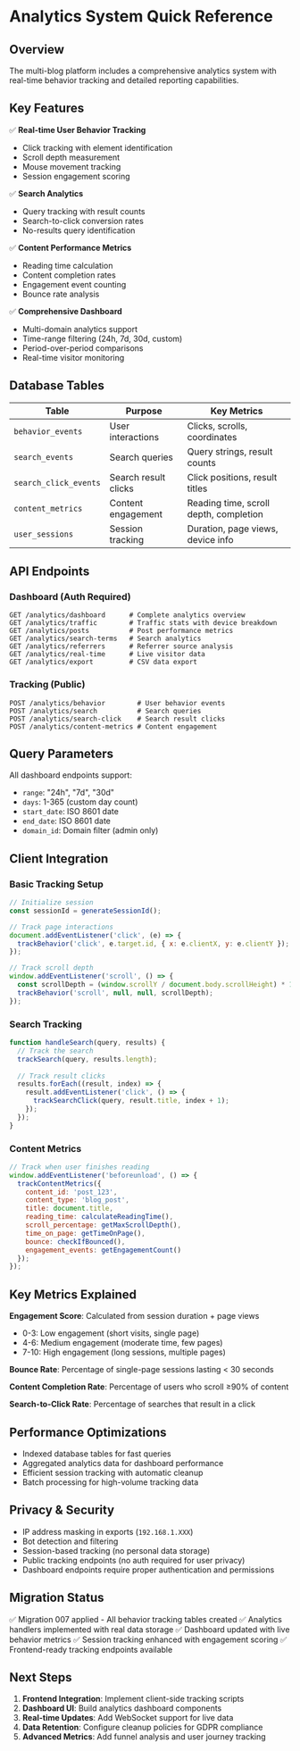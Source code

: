 # Analytics System Quick Reference

## Overview

The multi-blog platform includes a comprehensive analytics system with real-time behavior tracking and detailed reporting capabilities.

## Key Features

✅ **Real-time User Behavior Tracking**
- Click tracking with element identification
- Scroll depth measurement
- Mouse movement tracking
- Session engagement scoring

✅ **Search Analytics**
- Query tracking with result counts
- Search-to-click conversion rates
- No-results query identification

✅ **Content Performance Metrics**
- Reading time calculation
- Content completion rates
- Engagement event counting
- Bounce rate analysis

✅ **Comprehensive Dashboard**
- Multi-domain analytics support
- Time-range filtering (24h, 7d, 30d, custom)
- Period-over-period comparisons
- Real-time visitor monitoring

## Database Tables

| Table | Purpose | Key Metrics |
|-------|---------|-------------|
| `behavior_events` | User interactions | Clicks, scrolls, coordinates |
| `search_events` | Search queries | Query strings, result counts |
| `search_click_events` | Search result clicks | Click positions, result titles |
| `content_metrics` | Content engagement | Reading time, scroll depth, completion |
| `user_sessions` | Session tracking | Duration, page views, device info |

## API Endpoints

### Dashboard (Auth Required)
```
GET /analytics/dashboard      # Complete analytics overview
GET /analytics/traffic        # Traffic stats with device breakdown
GET /analytics/posts          # Post performance metrics
GET /analytics/search-terms   # Search analytics
GET /analytics/referrers      # Referrer source analysis
GET /analytics/real-time      # Live visitor data
GET /analytics/export         # CSV data export
```

### Tracking (Public)
```
POST /analytics/behavior        # User behavior events
POST /analytics/search          # Search queries
POST /analytics/search-click    # Search result clicks
POST /analytics/content-metrics # Content engagement
```

## Query Parameters

All dashboard endpoints support:
- `range`: "24h", "7d", "30d"
- `days`: 1-365 (custom day count)
- `start_date`: ISO 8601 date
- `end_date`: ISO 8601 date
- `domain_id`: Domain filter (admin only)

## Client Integration

### Basic Tracking Setup
```javascript
// Initialize session
const sessionId = generateSessionId();

// Track page interactions
document.addEventListener('click', (e) => {
  trackBehavior('click', e.target.id, { x: e.clientX, y: e.clientY });
});

// Track scroll depth
window.addEventListener('scroll', () => {
  const scrollDepth = (window.scrollY / document.body.scrollHeight) * 100;
  trackBehavior('scroll', null, null, scrollDepth);
});
```

### Search Tracking
```javascript
function handleSearch(query, results) {
  // Track the search
  trackSearch(query, results.length);
  
  // Track result clicks
  results.forEach((result, index) => {
    result.addEventListener('click', () => {
      trackSearchClick(query, result.title, index + 1);
    });
  });
}
```

### Content Metrics
```javascript
// Track when user finishes reading
window.addEventListener('beforeunload', () => {
  trackContentMetrics({
    content_id: 'post_123',
    content_type: 'blog_post',
    title: document.title,
    reading_time: calculateReadingTime(),
    scroll_percentage: getMaxScrollDepth(),
    time_on_page: getTimeOnPage(),
    bounce: checkIfBounced(),
    engagement_events: getEngagementCount()
  });
});
```

## Key Metrics Explained

**Engagement Score**: Calculated from session duration + page views
- 0-3: Low engagement (short visits, single page)
- 4-6: Medium engagement (moderate time, few pages)
- 7-10: High engagement (long sessions, multiple pages)

**Bounce Rate**: Percentage of single-page sessions lasting < 30 seconds

**Content Completion Rate**: Percentage of users who scroll ≥90% of content

**Search-to-Click Rate**: Percentage of searches that result in a click

## Performance Optimizations

- Indexed database tables for fast queries
- Aggregated analytics data for dashboard performance
- Efficient session tracking with automatic cleanup
- Batch processing for high-volume tracking data

## Privacy & Security

- IP address masking in exports (`192.168.1.XXX`)
- Bot detection and filtering
- Session-based tracking (no personal data storage)
- Public tracking endpoints (no auth required for user privacy)
- Dashboard endpoints require proper authentication and permissions

## Migration Status

✅ Migration 007 applied - All behavior tracking tables created
✅ Analytics handlers implemented with real data storage
✅ Dashboard updated with live behavior metrics
✅ Session tracking enhanced with engagement scoring
✅ Frontend-ready tracking endpoints available

## Next Steps

1. **Frontend Integration**: Implement client-side tracking scripts
2. **Dashboard UI**: Build analytics dashboard components
3. **Real-time Updates**: Add WebSocket support for live data
4. **Data Retention**: Configure cleanup policies for GDPR compliance
5. **Advanced Metrics**: Add funnel analysis and user journey tracking

